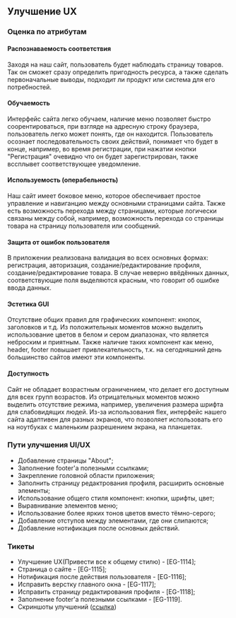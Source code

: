 ## Улучшение UX

### Оценка по атрибутам
#### Распознаваемость соответствия

Заходя на наш сайт, пользователь будет наблюдать страницу товаров. 
Так он сможет сразу определить пригодность ресурса, а также сделать первоначальные выводы, 
подходит ли продукт или система для его потребностей.

#### Обучаемость

Интерфейс сайта легко обучаем, наличие меню позволяет быстро соорентироваться, при взгляде на адресную строку браузера, пользователь легко может понять, где он находится. Пользователь осознает последовательность своих действий, понимает что будет в конце, например, во время регистрации, при нажатии кнопки "Регистрация" очевидно что он будет зарегистрирован, также вссплывет соответствующее уведомление.

#### Используемость (операбельность)

Наш сайт имеет боковое меню, которое обеспечивает простое управление и навиганцию между основными страницами сайта.
Также есть возможность перехода между страницами, которые логически связаны между собой, например, возможность перехода со страницы товара на страницу пользователя или сообщений.

#### Защита от ошибок пользователя

В приложении реализована валидация во всех основных формах: регистрация, авторизация, создание/редактирование профиля, создание/редактирование товара.
В случае неверно ввёдённых данных, соответствующие поля выделяются красным, что говорит об ошибке ввода данных.

#### Эстетика GUI

Отсутствие общих правил для графических компонент: кнопок, заголовков и т.д. Из положительных моментов можно выделить использование цветов в белом и сером диапазонах, что является неброским и приятным.
Также наличие таких компонент как меню, header, footer повышает привлекательность, т.к. на сегодняшний день большинство сайтов имеют эти компоненты.

#### Доступность

Сайт не обладает возрастным ограничением, что делает его доступным для всех групп возрастов. Из отрицательных моментов можно выделить отсутствие режима, например, увеличения размера шрифта для слабовидящих людей.
Из-за использования flex, интерфейс нашего сайта адаптивен для разных экранов, что позволяет использовать его на ноутбуках с маленьким разрешением экрана, на планшетах.

### Пути улучшения UI/UX

- Добавление страницы "About";
- Заполнение footer'a полезными ссылками;
- Закрепление головной области приложения;
- Заполнить страницу редактрования профиля, расширить основные элементы;
- Использование общего стиля компонент: кнопки, шрифты, цвет;
- Выравнивание элементов меню;
- Использование более ярких тонов цветов вместо тёмно-серого;
- Добавление отступов между элементами, где они слипаются;
- Добавление нотификация после основных действий.

### Тикеты
- Улучшение UX(Привести все к общему стилю) - [EG-1114];
- Страница о сайте - [EG-1115];
- Нотификация после действия пользователя - [EG-1116];
- Исправить верстку главного окна - [EG-1117];
- Исправить страницу редактирования профиля - [EG-1118];
- Заполнение footer'a полезными ссылками - [EG-1119].
- Скриншоты улучшений ([ссылка](https://github.com/steppbol/e-Ground/blob/master/e-ground-documentation/Improvements/Readme.md))
